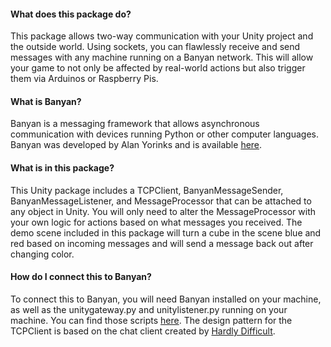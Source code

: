 #### What does this package do?

This package allows two-way communication with your Unity project and the outside world. 
Using sockets, you can flawlessly receive and send messages with any machine running on a Banyan network. 
This will allow your game to not only be affected by real-world actions but also trigger them via Arduinos or Raspberry Pis. 

#### What is Banyan?
Banyan is a messaging framework that allows asynchronous communication with devices running Python or other computer languages. 
Banyan was developed by Alan Yorinks and is available [here](https://mryslab.github.io/python_banyan/).

#### What is in this package?
This Unity package includes a TCPClient, BanyanMessageSender, BanyanMessageListener, and MessageProcessor that can be attached to any object in Unity. 
You will only need to alter the MessageProcessor with your own logic for actions based on what messages you received. 
The demo scene included in this package will turn a cube in the scene blue and red based on incoming messages and will send a message back out after changing color.

#### How do I connect this to Banyan?
To connect this to Banyan, you will need Banyan installed on your machine, as well as the unitygateway.py and unitylistener.py running on your machine. 
You can find those scripts [here](https://github.com/NoahMoscovici/unitybanyan).
The design pattern for the TCPClient is based on the chat client created by [Hardly Difficult](https://www.youtube.com/watch?v=MW91_l2dnnU).
